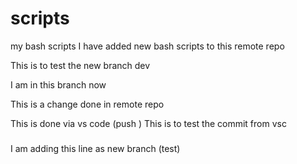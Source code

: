# scripts
my bash scripts 
I have added new bash scripts to this remote repo

This is to test the new branch dev

I am in this branch now

This is a change done in remote repo

This is done via vs code (push )
This is to test the commit from vsc

#####
I am adding this line as new branch (test)

